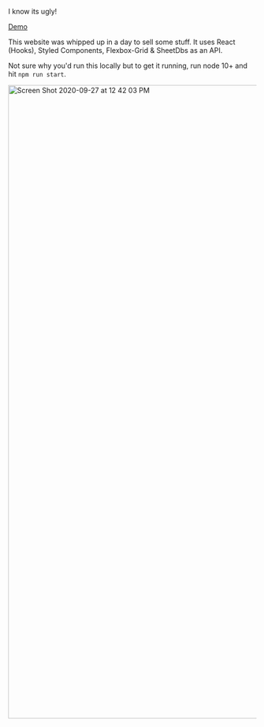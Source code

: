 I know its ugly! 

[Demo](http://bazaar.lmosele.com)

This website was whipped up in a day to sell some stuff. It uses React (Hooks), Styled Components, Flexbox-Grid & SheetDbs as an API. 

Not sure why you'd run this locally but to get it running, run node 10+ and hit `npm run start`.

<img width="1284" alt="Screen Shot 2020-09-27 at 12 42 03 PM" src="https://user-images.githubusercontent.com/7740943/94370587-f179a700-00be-11eb-8ad1-0ee02cc79175.png">


